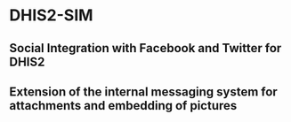 # DHIS2-SIM

## Social Integration with Facebook and Twitter for DHIS2 ##

## Extension of the internal messaging system for attachments and embedding of pictures ##
